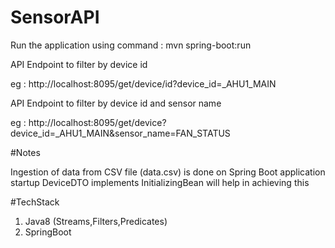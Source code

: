 # SensorAPI

Run the application using command : mvn spring-boot:run

API Endpoint to filter by device id

eg : 	http://localhost:8095/get/device/id?device_id=_AHU1_MAIN

API Endpoint to filter by device id and sensor name

eg : 	http://localhost:8095/get/device?device_id=_AHU1_MAIN&sensor_name=FAN_STATUS



#Notes

Ingestion of data from CSV file (data.csv) is done on Spring Boot application startup
DeviceDTO implements InitializingBean will help in achieving this

#TechStack

1. Java8 (Streams,Filters,Predicates)
2. SpringBoot
